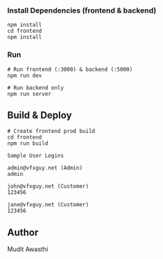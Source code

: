 
### Install Dependencies (frontend & backend)

```
npm install
cd frontend
npm install
```

### Run

```
# Run frontend (:3000) & backend (:5000)
npm run dev

# Run backend only
npm run server
```

## Build & Deploy

```
# Create frontend prod build
cd frontend
npm run build
```


```
Sample User Logins

admin@vfxguy.net (Admin)
admin

john@vfxguy.net (Customer)
123456

jane@vfxguy.net (Customer)
123456
```

## Author
Mudit Awasthi
